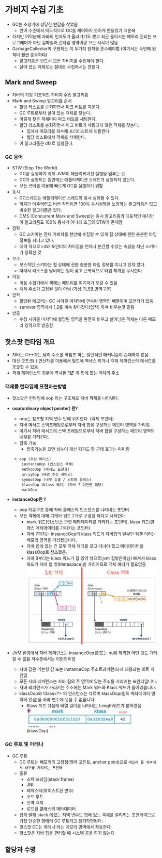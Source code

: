 # 가비지 수집 기초
- GC는 초창기에 상당한 반감을 삿었음
  - 언어 수준에서 의도적으로 GC를 제어하지 못하게 만들었기 때문에
- 하지만 이덕분에 자바의 인지도가 올라가기도 했고 최근 들어서는 메모리 관리는 프로그래머가 아닌 컴파일러,런타임 영역이랑 보는 시각이 많음
- GarbageCollector의 구현체는 이 두가지 원칙을 준수해야함 (여기서는 두번째 원칙이 훨씬 중요하다)
  - 알고리즘은 반드시 모든 가비지를 수집해야 한다.
  - 살아 있는 객체로는 절대로 수집해서는 안된다.
## Mark and Sweep
- 자바의 가장 기초적인 가비지 수집 알고리즘
- Mark and Sweep 알고리즘 순서
  - 할당 리스트를 순회하면서 마크 비트를 지운다.
  - GC 루트로부터 살아 있는 객체를 찾는다.
  - 이렇게 찾은 객체마다 마크 비트를 세팅한다.
  - 할당 리스트를 순회하면서 마크 비트가 세팅되지 않은 객체를 찾는다.
    - 힙에서 메모리를 회수해 프리리스트에 되돌린다.
    - 할당 리스트에서 객체를 삭제한다.
  - 이 알고리즘은 dfs로 실행된다.
### GC 용어
- STW (Stop The World)
  - GC를 실행하기 위해 JVM이 애플리케이션 실행을 멈추는 것
  - GC가 실행되는 동안에는 애플리케이션 스레드가 실행되지 않는다.
  - 모든 코어를 이용해 빠르게 GC를 실행하기 위함
- 동시
  - GC스레드는 애플리케이션 스레드와 동시 실행될 수 있다.
  - 하지만 아주어렵고 비싼 작업이면 100% 동시실행을 보장하는 알고리즘은 없고 비슷한 알고리즘은 있다.
  - CMS (Concurrent Mark and Sweep)는 동시 알고리즘의 대표적인 예지만 이 알고리즘도 100% 동시가 아니라 조금의 STW가 존재함
- 정확
  - GC 스키마는 전체 가비지를 한방에 수집할 수 있게 힙 상태에 관한 충분한 타입 정보를 지니고 있다.
  - 대략 적으로 int와 포인터의 차이점을 언제나 분간할 수있는 속성을 지닌 스키마가 정확한 것
- 보수
  - 보스적인 스키마는 힙 상태에 관한 충분한 타입 정보를 지니고 있지 않다.
  - 따라서 리소스를 낭비하는 일이 잦고 근복적으로 타입 체계를 무시한다.
- 이동
  - 이동 수집기에서 객체는 메모리를 여기저기 오갈 수 있음
  - 객체 주소가 고정된 것이 아님 (가상,TLSB,영역구분)
- 압착
  - 할당된 메모리는 GC 사이클 마지막에 연속된 영역인 배열이며 포인터가 있음
  - servivor 영역에서 1,2를 계속 왓다갓다(압착) 하며 비우는것 같음
- 방출
  - 수정 사이클 마지막에 할당된 영역을 완전히 비우고 살아남은 객체는 다른 메모리 영역으로 방출함

## 핫스팟 런타임 개요
- 자바는 C++과는 달리 주소를 역참조 하는 일반적인 매커니즘이 존재하지 않음
- 대신 오프셋(.) 연산자를 이용해서 필드에 엑세스 하거나 객체 레퍼런스의 메서드를 호출할 수 있음.
- 객체 레퍼런스의 경우에 복사된 **'값'** 이 힙에 있는 객체의 주소
### 객체를 런타임에 표현하는방법
- 핫스팟은 런타임에 oop 라는 구조체로 자바 객체를 나타낸다.
- **oop(ordinary object pointer) 란?**
  - oop는 참조형 지역 변수 안에 위치한다. (객체 포인터)
  - 자바 메서드 스택프레임으로부터 자바 힙을 구성하는 메모리 영역을 가리킴 
  - 여기서 자바 메서드의 스택 프레임으로부터 자바 힙을 구성하는 메모리 영역의 내부를 가리킨다.
  - 압축 가능
    - 압축기능을 끄면 성능이 개선 되기도 함 근데 효과는 미미함
  - ```
    oop (추상 베이스)
     instanceOop (인스턴스 객체)
     methodOop (메서드 표현형)
     arrayOop (배열 추상 베이스)
     symbolOop (내부 심볼 / 스트링 클래스)
     klassOop (Klass 헤더) (자바 7 이전만 해당)
     markOop
    ```
- **instanceOop란 ?**
  - oop 자료구조 중에 자바 클래스의 인스턴스를 나타내는 포인터
  - 모든 객체에 대해 기계어 워드 2개로 구성된 헤더로 시작한다
    - mark 워드(인스턴스 관련 메타데이터를 가리키는 포인터), klass 워드(클래스 메타데이터를 가리키는 포인터)
    - 자바 7까지는 instanceOop의 klass 워드가 자바힙의 일부인 펌젠 이라는 메모리 영역을 가리켰습니다.
    - 자바 힙에 있는 건 모두 객체 헤더를 갖고 다녀야 했고 메타데이터를 klassOop로 참조했음.
    - 자바 8부터는 klass 워드가 힙 영역 밖으로(jvm 힙밖은아님) 빠져서 klass 워드가 자바 힙 밖(Metaspace)을 가리키므로 객체 해더가 필요없음
![img_1.png](img_1.png)
      

- JVM 환경에서 자바 레퍼런스는 instanceOop를(또는 null) 제외한 어떤 것도 가리킬 수 없음 저수준에서는 이런의미임
  - 자바 값은 기본형 값 또는 instanceOop 주소트레퍼런스)에 대응되는 비트 패턴임
  - 모든 자바 레퍼런스는 자바 힙의 주 영역에 있는 주소를 가리키는 포인터입니다.
  - 자바 레퍼런스가 가리키는 주소에는 Mark 워드와 Klass 워드가 들어있습니다.
  - klassOop와 Class<?> 의 인스턴스는 다르며 klassOop(힙의 메타데이터 영역에 있음)을 자바 변수에 넣을 수 없습니다.
    - Klass 워드 다음에 배열 길이를 나타내는 Length워드가 붙어있음
      ![img_2.png](img_2.png) (klassOop)
### GC 루트 및 아레나
- GC 루트
  - GC 루트는 메모리의 고정점(앵커 포인트, anchor point)으로 `메모리 풀 외부에서 내부를 가리키는 포인터`
  - 종류
    - 스택 프레임(stack frame)
    - JNI
    - 레지스터(호이스트된 변수)
    - 코드 루트
    - 전역 객체
    - 로드된 클래스의 메타데이터
  - 쉽게 말해 stack 에있는 지역 변수도 힙에 있는 객체를 갈리키는 포인터이므로 가장 단순한 형태의 GC 루트라고 생각하면된다.
  - 핫스팟 GC는 아레나 라는 메모리 영역에서 작동한다
  - 핫스팟은 자바 힙을 관리할 때 시스템 콜을 하지 않는다
## 할당과 수명